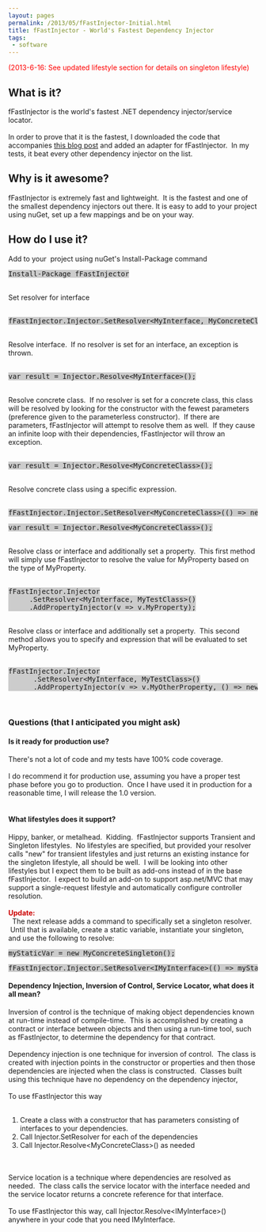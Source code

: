 ```yaml
---
layout: pages
permalink: /2013/05/fFastInjector-Initial.html
title: fFastInjector - World's Fastest Dependency Injector
tags:
 - software
---
```

<span style="color: red;">(2013-6-16: See updated lifestyle section for details on singleton lifestyle)</span><br />
<h2>
What is it?</h2>
fFastInjector is the world's fastest .NET dependency injector/service locator. <br />
<br />
In order to prove that it is the fastest, I downloaded the code that accompanies&nbsp;<a href="http://www.palmmedia.de/blog/2011/8/30/ioc-container-benchmark-performance-comparison" target="_blank">this blog post</a>&nbsp;and added an adapter for fFastInjector. &nbsp;In my tests, it beat every other dependency injector on the list.<br />
<h2>
Why is it awesome?</h2>
fFastInjector is extremely fast and lightweight. &nbsp;It is the fastest and one of the smallest dependency injectors out there. It is easy to add to your project using nuGet, set up a few mappings and be on your way.<br />
<h2>
How do I use it?</h2>
<div>
<div>
Add to your &nbsp;project using nuGet's Install-Package command<br />
<pre><span style="background-color: #cccccc;">Install-Package fFastInjector</span></pre>
<br />
Set resolver for interface</div>
<div>
<br /></div>
<pre><span style="background-color: #cccccc;">fFastInjector.Injector.SetResolver&lt;MyInterface, MyConcreteClass&gt;();</span></pre>
<div>
<br />
Resolve interface. &nbsp;If no resolver is set for an interface, an exception is thrown.</div>
<div>
<br /></div>
<pre><span style="background-color: #cccccc;">var result = Injector.Resolve&lt;MyInterface&gt;();</span></pre>
<div>
<br />
Resolve concrete class. &nbsp;If no resolver is set for a concrete class, this class will be resolved by looking for the constructor with the fewest parameters (preference given to the parameterless constructor). &nbsp;If there are parameters, fFastInjector will attempt to resolve them as well. &nbsp;If they cause an infinite loop with their dependencies, fFastInjector will throw an exception.</div>
<div>
<br /></div>
<pre><span style="background-color: #cccccc;">var result = Injector.Resolve&lt;MyConcreteClass&gt;();</span></pre>
<div>
<br />
Resolve concrete class using a specific expression.<br />
<br />
<pre><span style="background-color: #cccccc;">fFastInjector.Injector.SetResolver&lt;MyConcreteClass&gt;(() =&gt; new MyConcreteClass(new Dependency()));</span></pre>
<pre><span style="background-color: #cccccc;">var result = Injector.Resolve&lt;MyConcreteClass&gt;();</span></pre>
<br />
Resolve class or interface and additionally set a property. &nbsp;This first method will simply use fFastInjector to resolve the value for MyProperty based on the type of MyProperty.</div>
<div>
<br /></div>
<pre><span style="background-color: #cccccc;">fFastInjector.Injector
&nbsp; &nbsp; &nbsp;.SetResolver&lt;MyInterface, MyTestClass&gt;()
&nbsp; &nbsp; &nbsp;.AddPropertyInjector(v =&gt; v.MyProperty);</span>
</pre>
<div>
<br />
Resolve class or interface and additionally set a property. &nbsp;This second method allows you to specify and expression that will be evaluated to set MyProperty.</div>
<div>
<br /></div>
<pre><span style="background-color: #cccccc;">fFastInjector.Injector
&nbsp; &nbsp; &nbsp; .SetResolver&lt;MyInterface, MyTestClass&gt;()
&nbsp; &nbsp; &nbsp; .AddPropertyInjector(v =&gt; v.MyOtherProperty, () =&gt; new MyPropertyClass());</span></pre>
<div>
<br /></div>
</div>
<h3>
Questions (that I anticipated you might ask)</h3>
<h4>
Is it ready for production use?</h4>
There's not a lot of code and my tests have 100% code coverage.<br />
<br />
I do recommend it for production use, assuming you have a proper test phase before you go to production. &nbsp;Once I have used it in production for a reasonable time, I will release the 1.0 version.<br />
<br />
<h4>
What lifestyles does it support?</h4>
Hippy, banker, or metalhead. &nbsp;Kidding. &nbsp;fFastInjector supports Transient and Singleton lifestyles. &nbsp;No lifestyles are specified, but provided your resolver calls "new" for transient lifestyles and just returns an existing instance for the singleton lifestyle, all should be well. &nbsp;I will be looking into other lifestyles but I expect them to be built as add-ons instead of in the base fFastInjector. &nbsp;I expect to build an add-on to support asp.net/MVC that may support a single-request lifestyle and automatically configure controller resolution.<br />
<br />
<span style="color: #cc0000;"><b>Update:</b></span><br />
&nbsp; The next release adds a command to specifically set a singleton resolver. &nbsp;Until that is available, create a static variable, instantiate your singleton, and use the following to resolve:<br />
<pre><span style="background-color: #cccccc;">myStaticVar = new MyConcreteSingleton();</span></pre>
<pre><span style="background-color: #cccccc;">fFastInjector.Injector.SetResolver&lt;IMyInterface&gt;(() =&gt; myStaticVar);</span></pre>
<h4>
Dependency Injection, Inversion of Control, Service Locator, what does it all mean?</h4>
Inversion of control is the technique of making object dependencies known at run-time instead of compile-time. &nbsp;This is accomplished by creating a contract or interface between objects and then using a run-time tool, such as fFastInjector, to determine the dependency for that contract.<br />
<br />
Dependency injection is one technique for inversion of control. &nbsp;The class is created with injection points in the constructor or properties and then those dependencies are injected when the class is constructed. &nbsp;Classes built using this technique have no dependency on the dependency injector, <br />
<br />
To use fFastInjector this way<br />
<br />
<ol>
<li>Create a class with a constructor that has parameters consisting of interfaces to your dependencies. &nbsp;</li>
<li>Call Injector.SetResolver for each of the dependencies</li>
<li>Call Injector.Resolve&lt;MyConcreteClass&gt;() as needed</li>
</ol>
<br />
<br />
Service location is a technique where dependencies are resolved as needed. &nbsp;The class calls the service locator with the interface needed and the service locator returns a concrete reference for that interface.<br />
<br />
To use fFastInjector this way, call Injector.Resolve&lt;IMyInterface&gt;() anywhere in your code that you need IMyInterface.<br />
